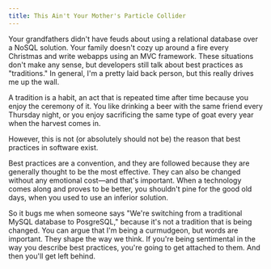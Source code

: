 ```yaml
---
title: This Ain't Your Mother's Particle Collider
---
```


Your grandfathers didn't have feuds about using a relational database over a NoSQL solution. Your family doesn't cozy up around a fire every Christmas and write webapps using an MVC framework. These situations don't make any sense, but developers still talk about best practices as "traditions." In general, I'm a pretty laid back person, but this really drives me up the wall. 

A tradition is a habit, an act that is repeated time after time because you enjoy the ceremony of it. You like drinking a beer with the same friend every Thursday night, or you enjoy sacrificing the same type of goat every year when the harvest comes in. 

However, this is not (or absolutely should not be) the reason that best practices in software exist.

Best practices are a convention, and they are followed because they are generally thought to be the most effective. They can also be changed without any emotional cost&mdash;and that's important. When a technology comes along and proves to be better, you shouldn't pine for the good old days, when you used to use an inferior solution.

So it bugs me when someone says "We're switching from a traditional MySQL database to PosgreSQL," because it's not a tradition that is being changed. You can argue that I'm being a curmudgeon, but words are important. They shape the way we think. If you're being sentimental in the way you describe best practices, you're going to get attached to them. And then you'll get left behind.